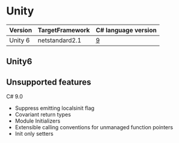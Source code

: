 # Unity

| Version | TargetFramework | C# language version                                                            |
| ------- | --------------- | ------------------------------------------------------------------------------ |
| Unity 6 | netstandard2.1  | [9](https://docs.unity3d.com/6000.0/Documentation/Manual/csharp-compiler.html) |


## Unity6

## Unsupported features

C# 9.0

- Suppress emitting localsinit flag
- Covariant return types
- Module Initializers
- Extensible calling conventions for unmanaged function pointers
- Init only setters
